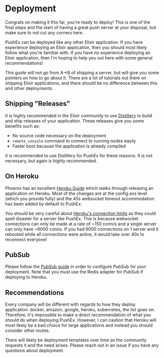 # Deployment

Congrats on making it this far, you're ready to deploy! This is one of the final steps and the start of having a great push server at your disposal, but make sure to not cut any corners here.

PushEx can be deployed like any other Elixir application. If you have experience deploying an Elixir application, then you should most likely follow what you're familiar with. If you have no experience deploying an Elixir application, then I'm hoping to help you out here with some general recommendations!

This guide will not go from A->B of shipping a server, but will give you some pointers on how to go about it. There are a lot of tutorials out there on shipping Elixir applications, and there should be no difference between this and other deployments.

## Shipping "Releases"

It is highly recommended in the Elixir community to use [Distillery](https://github.com/bitwalker/distillery) to build and ship releases of your application. These releases give you some benefits such as:

* No source code necessary on the deployment
* `remote_console` command to connect to running nodes easily
* Faster boot because the application is already compiled

It is recommended to use Distillery for PushEx for these reasons. It is not necessary, but again is highly recommended.

## On Heroku

Phoenix has an excellent [Heroku Guide](https://hexdocs.pm/phoenix/heroku.html) which walks through releasing an application on Heroku. Most of the changes are at the config.exs level (which you provide fully) and the 45s websocket timeout accommodation has been added by default to PushEx.

You should be very careful about [Heroku's connection limits](http://veldstra.org/2013/10/25/heroku-websocket-performance-test.html) as they could spell disaster for a server like PushEx. This is because websocket connections can only be made at a rate of ~150 conn/s and a single server can only have ~6000 conns. If you had 6000 connections on 1 server and it rebooted while all connections were active, it would take over 40s to reconnect everyone!

## PubSub

Please follow the [PubSub guide](/pub_sub.html) in order to configure PubSub for your deployment. Note that you must use the Redis adapter for PubSub if deploying to Heroku.

## Recommendations

Every company will be different with regards to how they deploy application: docker, amazon, google, heroku, kubernetes, the list goes on. Therefore, it's impossible to make a direct recommendation of what you should do when deploying PushEx. However, I can caution that Heroku will most likely be a bad choice for large applications and instead you should consider other routes.

There will likely be deployment templates over time as the community requests it and the need arises. Please reach out in an issue if you have any questions about deployment.
